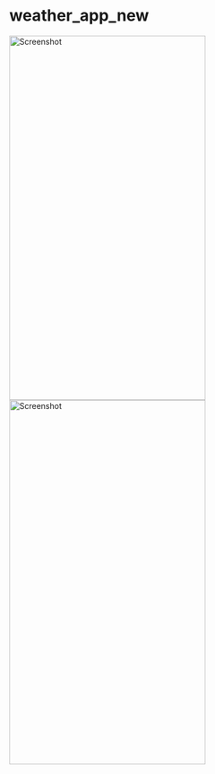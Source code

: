 # weather_app_new

<img src="https://github.com/user-attachments/assets/2e2c4824-ce54-4106-9844-845dc38ddd6a" alt="Screenshot" height="650" width="350"/>

<img src="https://github.com/user-attachments/assets/23f04c88-bd02-4cd2-92e2-221e3b798d54" alt="Screenshot" height="650" width="350"/>





